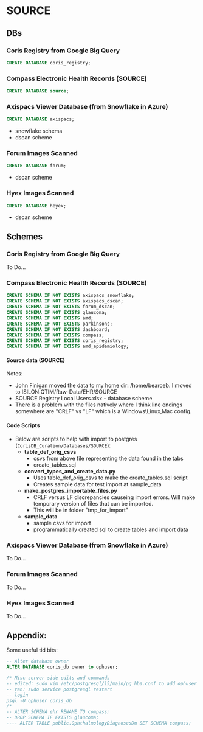 # SOURCE

## DBs
### Coris Registry from Google Big Query
```sql
CREATE DATABASE coris_registry;
```

### Compass Electronic Health Records (SOURCE)
```sql
CREATE DATABASE source;
```

### Axispacs Viewer Database (from Snowflake in Azure)
```sql
CREATE DATABASE axispacs;
```
  * snowflake schema
  * dscan scheme

### Forum Images Scanned
```sql
CREATE DATABASE forum;
```
  * dscan scheme

### Hyex Images Scanned
```sql
CREATE DATABASE heyex;
```
  * dscan scheme


## Schemes
### Coris Registry from Google Big Query
To Do...

### Compass Electronic Health Records (SOURCE)
```sql
CREATE SCHEMA IF NOT EXISTS axispacs_snowflake;
CREATE SCHEMA IF NOT EXISTS axispacs_dscan;
CREATE SCHEMA IF NOT EXISTS forum_dscan;
CREATE SCHEMA IF NOT EXISTS glaucoma;
CREATE SCHEMA IF NOT EXISTS amd;
CREATE SCHEMA IF NOT EXISTS parkinsons;
CREATE SCHEMA IF NOT EXISTS dashboard;
CREATE SCHEMA IF NOT EXISTS compass;
CREATE SCHEMA IF NOT EXISTS coris_registry;
CREATE SCHEMA IF NOT EXISTS amd_epidemiology;
```

#### Source data (SOURCE)
Notes:  
* John Finigan moved the data to my home dir: /home/bearceb. I moved to ISILON:QTIM/Raw-Data/EHR/SOURCE
* SOURCE Registry Local Users.xlsx - database scheme
* There is a problem with the files natively where I think line endings somewhere are "CRLF" vs "LF" which is a Windows\Linux,Mac config.

#### Code Scripts
* Below are scripts to help with import to postgres (`CorisDB_Curation/Databases/SOURCE`):
  * **table_def_orig_csvs**
    - csvs from above file representing the data found in the tabs
    - create_tables.sql 
  * **convert_types_and_create_data.py**
    - Uses table_def_orig_csvs to make the create_tables.sql script
    - Creates sample data for test import at sample_data
  * **make_postgres_importable_files.py**
    - CRLF versus LF discrepancies causeing import errors. Will make temporary version of files that can be imported.
    - This will be in folder "tmp_for_import"
  * **sample_data**
    - sample csvs for import
    - programmatically created sql to create tables and import data


### Axispacs Viewer Database (from Snowflake in Azure)
To Do...


### Forum Images Scanned
To Do...

### Hyex Images Scanned
To Do...


## Appendix:
Some useful tid bits:
```sql
-- Alter database owner
ALTER DATABASE coris_db owner to ophuser;

/* Misc server side edits and commands
-- edited: sudo vim /etc/postgresql/15/main/pg_hba.conf to add ophuser to coris_db on line 93.
-- ran: sudo service postgresql restart
-- login
psql -U ophuser coris_db
/*
-- ALTER SCHEMA ehr RENAME TO compass;
-- DROP SCHEMA IF EXISTS glaucoma;
---- ALTER TABLE public.OphthalmologyDiagnosesDm SET SCHEMA compass;
```


